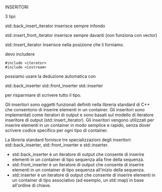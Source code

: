 




INSERITORI

3 tipi:

std::back_insert_iterator inserisce sempre infondo

std::insert_front_iterator inserisce sempre davanti (non funziona con vector)

std::Insert_iterator inserisce nella posizione che li forniamo.

devo includere 
````
#include <iterator> 
#include <iostream>
````

possiamo usare la deduzione automatica con 

std::back_inserter
std::front_inserter
std::inserter

per risparmiare di scrivere tutto il tipo.

Gli inseritori sono oggetti funzionali definiti nella libreria standard di C++ che consentono di inserire elementi in un container. Gli inseritori sono implementati come iteratori di output e sono basati sul modello di iteratore inseritore di output (std::insert_iterator). Gli inseritori vengono utilizzati per inserire elementi in un container in modo semplice e rapido, senza dover scrivere codice specifico per ogni tipo di container.

La libreria standard fornisce tre specializzazioni degli inseritori: std::back_inserter, std::front_inserter e std::inserter.

-   std::back_inserter è un iteratore di output che consente di inserire elementi in un container di tipo sequenza alla fine della sequenza.
-   std::front_inserter è un iteratore di output che consente di inserire elementi in un container di tipo sequenza all'inizio della sequenza.
-   std::inserter è un iteratore di output che consente di inserire elementi in un container di tipo associativo (ad esempio, un std::map) in base all'ordine di chiave.